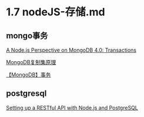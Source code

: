 # 1.7 nodeJS-存储.md

## mongo事务

[A Node.js Perspective on MongoDB 4.0: Transactions](http://thecodebarbarian.com/a-node-js-perspective-on-mongodb-4-transactions.html)

[MongoDB复制集原理](http://www.mongoing.com/archives/2155)

[【MongoDB】事务](http://blog.51cto.com/l0vesql/2134631)

## postgresql

[Setting up a RESTful API with Node.js and PostgreSQL](https://blog.logrocket.com/setting-up-a-restful-api-with-node-js-and-postgresql-d96d6fc892d8)
